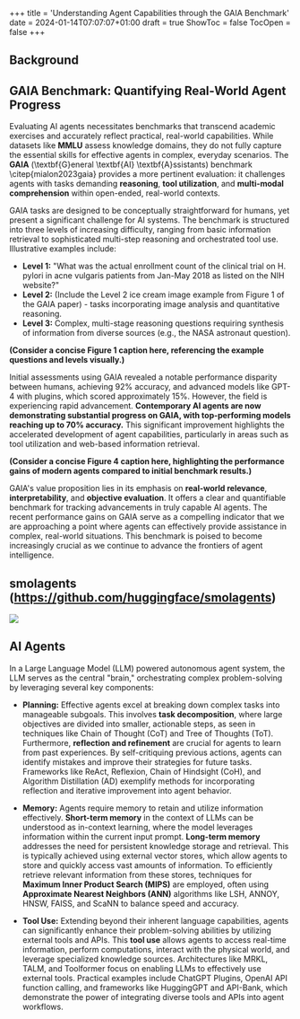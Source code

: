 +++
title = 'Understanding Agent Capabilities through the GAIA Benchmark'
date = 2024-01-14T07:07:07+01:00
draft = true
ShowToc = false
TocOpen = false
+++

## Background




## GAIA Benchmark: Quantifying Real-World Agent Progress

Evaluating AI agents necessitates benchmarks that transcend academic exercises and accurately reflect practical, real-world capabilities. While datasets like **MMLU** assess knowledge domains, they do not fully capture the essential skills for effective agents in complex, everyday scenarios. The **GAIA** (\textbf{G}eneral \textbf{AI} \textbf{A}ssistants) benchmark \citep{mialon2023gaia} provides a more pertinent evaluation: it challenges agents with tasks demanding **reasoning**, **tool utilization**, and **multi-modal comprehension** within open-ended, real-world contexts.

GAIA tasks are designed to be conceptually straightforward for humans, yet present a significant challenge for AI systems.  The benchmark is structured into three levels of increasing difficulty, ranging from basic information retrieval to sophisticated multi-step reasoning and orchestrated tool use.  Illustrative examples include:

*   **Level 1:**  "What was the actual enrollment count of the clinical trial on H. pylori in acne vulgaris patients from Jan-May 2018 as listed on the NIH website?"
*   **Level 2:** (Include the Level 2 ice cream image example from Figure 1 of the GAIA paper) - tasks incorporating image analysis and quantitative reasoning.
*   **Level 3:**  Complex, multi-stage reasoning questions requiring synthesis of information from diverse sources (e.g., the NASA astronaut question).

**(Consider a concise Figure 1 caption here, referencing the example questions and levels visually.)**

Initial assessments using GAIA revealed a notable performance disparity between humans, achieving 92% accuracy, and advanced models like GPT-4 with plugins, which scored approximately 15%.  However, the field is experiencing rapid advancement.  **Contemporary AI agents are now demonstrating substantial progress on GAIA, with top-performing models reaching up to 70% accuracy.** This significant improvement highlights the accelerated development of agent capabilities, particularly in areas such as tool utilization and web-based information retrieval.

**(Consider a concise Figure 4 caption here, highlighting the performance gains of modern agents compared to initial benchmark results.)**

GAIA's value proposition lies in its emphasis on **real-world relevance**, **interpretability**, and **objective evaluation**.  It offers a clear and quantifiable benchmark for tracking advancements in truly capable AI agents.  The recent performance gains on GAIA serve as a compelling indicator that we are approaching a point where agents can effectively provide assistance in complex, real-world situations.  This benchmark is poised to become increasingly crucial as we continue to advance the frontiers of agent intelligence.

## smolagents (https://github.com/huggingface/smolagents)

![](/assets/images/agents/smolAgents-GAIA-benchmark.png)

## AI Agents

In a Large Language Model (LLM) powered autonomous agent system, the LLM serves as the central "brain," orchestrating complex problem-solving by leveraging several key components:

*   **Planning:**  Effective agents excel at breaking down complex tasks into manageable subgoals. This involves **task decomposition**, where large objectives are divided into smaller, actionable steps, as seen in techniques like Chain of Thought (CoT) and Tree of Thoughts (ToT).  Furthermore, **reflection and refinement** are crucial for agents to learn from past experiences. By self-critiquing previous actions, agents can identify mistakes and improve their strategies for future tasks. Frameworks like ReAct, Reflexion, Chain of Hindsight (CoH), and Algorithm Distillation (AD) exemplify methods for incorporating reflection and iterative improvement into agent behavior.

*   **Memory:** Agents require memory to retain and utilize information effectively. **Short-term memory** in the context of LLMs can be understood as in-context learning, where the model leverages information within the current input prompt.  **Long-term memory** addresses the need for persistent knowledge storage and retrieval. This is typically achieved using external vector stores, which allow agents to store and quickly access vast amounts of information.  To efficiently retrieve relevant information from these stores, techniques for **Maximum Inner Product Search (MIPS)** are employed, often using **Approximate Nearest Neighbors (ANN)** algorithms like LSH, ANNOY, HNSW, FAISS, and ScaNN to balance speed and accuracy.

*   **Tool Use:**  Extending beyond their inherent language capabilities, agents can significantly enhance their problem-solving abilities by utilizing external tools and APIs. This **tool use** allows agents to access real-time information, perform computations, interact with the physical world, and leverage specialized knowledge sources. Architectures like MRKL, TALM, and Toolformer focus on enabling LLMs to effectively use external tools.  Practical examples include ChatGPT Plugins, OpenAI API function calling, and frameworks like HuggingGPT and API-Bank, which demonstrate the power of integrating diverse tools and APIs into agent workflows.